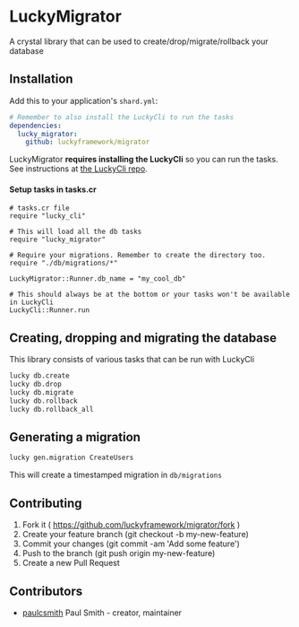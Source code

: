 # LuckyMigrator

A crystal library that can be used to create/drop/migrate/rollback your database

## Installation

Add this to your application's `shard.yml`:

```yaml
# Remember to also install the LuckyCli to run the tasks
dependencies:
  lucky_migrator:
    github: luckyframework/migrator
```

LuckyMigrator **requires installing the LuckyCli** so you can run the tasks. See instructions at [the LuckyCli repo](https://github.com/luckyframework/cli).

#### Setup tasks in tasks.cr

```crystal
# tasks.cr file
require "lucky_cli"

# This will load all the db tasks
require "lucky_migrator"

# Require your migrations. Remember to create the directory too.
require "./db/migrations/*"

LuckyMigrator::Runner.db_name = "my_cool_db"

# This should always be at the bottom or your tasks won't be available in LuckyCli
LuckyCli::Runner.run
```

## Creating, dropping and migrating the database

This library consists of various tasks that can be run with LuckyCli

```bash
lucky db.create
lucky db.drop
lucky db.migrate
lucky db.rollback
lucky db.rollback_all
```

## Generating a migration

```bash
lucky gen.migration CreateUsers
```

This will create a timestamped migration in `db/migrations`

## Contributing

1. Fork it ( https://github.com/luckyframework/migrator/fork )
2. Create your feature branch (git checkout -b my-new-feature)
3. Commit your changes (git commit -am 'Add some feature')
4. Push to the branch (git push origin my-new-feature)
5. Create a new Pull Request

## Contributors

- [paulcsmith](https://github.com/paulcsmith) Paul Smith - creator, maintainer
